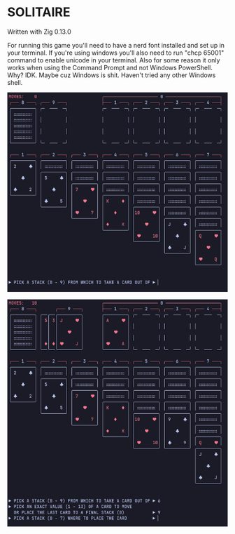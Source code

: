 # SOLITAIRE

Written with Zig 0.13.0

For running this game you'll need to have a nerd font installed
and set up in your terminal. If you're using windows you'll also need to
run "chcp 65001" command to enable unicode in your terminal.
Also for some reason it only works when using the Command Prompt
and not Windows PowerShell. Why? IDK. Maybe cuz Windows is shit.
Haven't tried any other Windows shell.

![Screenshot 1](https://github.com/d0mb1/solitaire-zig/blob/main/Screenshot%202025-01-31%20101517.png?raw=true)

![Screenshot 2](https://github.com/d0mb1/solitaire-zig/blob/main/Screenshot%202025-01-31%20101624.png?raw=true)

